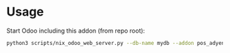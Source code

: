 # Usage

Start Odoo including this addon (from repo root):

```bash
python3 scripts/nix_odoo_web_server.py --db-name mydb --addon pos_adyen
```
